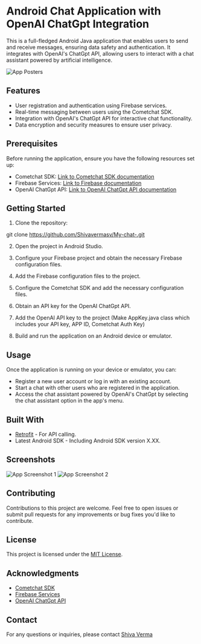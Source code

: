 # Android Chat Application with OpenAI ChatGpt Integration

This is a full-fledged Android Java application that enables users to send and receive messages, ensuring data safety and authentication. It integrates with OpenAI's ChatGpt API, allowing users to interact with a chat assistant powered by artificial intelligence.

![App Posters](/path/to/poster.png)

## Features

- User registration and authentication using Firebase services.
- Real-time messaging between users using the Cometchat SDK.
- Integration with OpenAI's ChatGpt API for interactive chat functionality.
- Data encryption and security measures to ensure user privacy.

## Prerequisites

Before running the application, ensure you have the following resources set up:

- Cometchat SDK: [Link to Cometchat SDK documentation](https://www.cometchat.com/docs/android-chat-sdk/overview)
- Firebase Services: [Link to Firebase documentation](https://firebase.google.com/docs)
- OpenAI ChatGpt API: [Link to OpenAI ChatGpt API documentation](https://platform.openai.com/docs/introduction)

## Getting Started

1. Clone the repository:

git clone https://github.com/Shivavermasv/My-chat-.git

2. Open the project in Android Studio.

3. Configure your Firebase project and obtain the necessary Firebase configuration files.

4. Add the Firebase configuration files to the project.

5. Configure the Cometchat SDK and add the necessary configuration files.

6. Obtain an API key for the OpenAI ChatGpt API.

7. Add the OpenAI API key to the project (Make AppKey.java class which includes your API key, APP ID, Cometchat Auth Key)

8. Build and run the application on an Android device or emulator.

## Usage

Once the application is running on your device or emulator, you can:

- Register a new user account or log in with an existing account.
- Start a chat with other users who are registered in the application.
- Access the chat assistant powered by OpenAI's ChatGpt by selecting the chat assistant option in the app's menu.

## Built With

- [Retrofit](https://square.github.io/retrofit/) - For API calling.
- Latest Android SDK - Including Android SDK version X.XX.

## Screenshots

![App Screenshot 1](/path/to/screenshot1.png)
![App Screenshot 2](/path/to/screenshot2.png)

## Contributing

Contributions to this project are welcome. Feel free to open issues or submit pull requests for any improvements or bug fixes you'd like to contribute.

## License

This project is licensed under the [MIT License](LICENSE).

## Acknowledgments

- [Cometchat SDK](https://documentation.cometchat.com/docs/android-quick-start)
- [Firebase Services](https://firebase.google.com/docs/android/setup)
- [OpenAI ChatGpt API](https://platform.openai.com/docs/introduction)

## Contact

For any questions or inquiries, please contact [Shiva Verma](shiva.sv3600@gmail.com)
